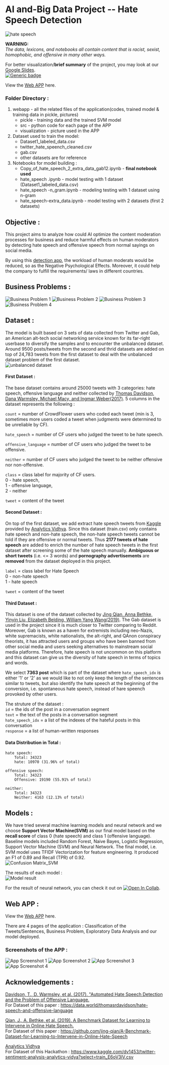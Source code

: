 # AI and-Big Data Project -- Hate Speech Detection
![hate speech](http://www.unz.com/wp-content/uploads/2017/10/shutterstock_712486300.jpg)  

 
**WARNING:**  
*The data, lexicons, and notebooks all contain content that is racist, sexist, homophobic, and offensive in many other ways.*

For better visualization/**brief summary** of the project, you may look at our [Google Slides](https://drive.google.com/file/d/1ZYdkOrVsBld5lvz3K6pfUXcrPHd8q45z/view?usp=sharing).   
[![Generic badge](https://img.shields.io/badge/Google-Slides-<YELLOW>.svg)](https://drive.google.com/file/d/1ZYdkOrVsBld5lvz3K6pfUXcrPHd8q45z/view?usp=sharing)

View the [Web APP](https://hate-speech-detection-tbs.herokuapp.com) here.

### Folder Directory :
1. webapp    -  all the related files of the application(codes, trained model & training data in pickle, pictures)
   - pickle  - training data and the trained SVM model
   - src - python code for each page of the APP
   - visualization - picture used in the APP
2. Dataset used to train the model: 
   - Dataset1_labeled_data.csv
   - twitter_hate_speench_cleaned.csv
   - gab.csv
   - other datasets are for reference
3. Notebooks for model building :
   - Copy_of_hate_speech_2_extra_data_gab12.ipynb - **final notebook used**
   - hate_speech .ipynb - model testing with 1 dataset (Dataset1_labeled_data.csv)
   - hate_speech -n_gram.ipynb - modeling testing with 1 dataset using n-gram
   - hate_speech-extra_data.ipynb - model testing with 2 datasets (first 2 datasets)
   

## Objective :
This project aims to analyze how could AI optimize the content moderation processes for business and reduce harmful effects on human moderators by detecting hate speech and offensive speech from normal sayings on social media.  

By using this [detection app](https://hate-speech-detection-tbs.herokuapp.com), the workload of human moderats would be reduced, so as the Negative Psychological Effects. Moreover, it could help the company to fulfill the requirements/ laws in different countries.

## Business Problems :
![Business Problem 1](/webapp/visualization/business_problem_1.png)
![Business Problem 2](/webapp/visualization/business_problem_2.png)
![Business Problem 3](/webapp/visualization/business_problem_3.png)
![Business Problem 4](/webapp/visualization/business_problem_4.png)


## Dataset : 
The model is built based on 3 sets of data collected from Twitter and Gab, an American alt-tech social networking service known for its far-right userbase to diversify the samples and to encounter the unbalanced dataset. Around 9500 posts/tweets from the second and thrid datasets are added on top of 24,783 tweets from the first dataset to deal with the unbalanced dataset problem of the first dataset.  
![unbalanced dataset](unbalanced_dataset.png)  


#### First Dataset : 
The base dataset contains around 25000 tweets with 3 categories: hate speech, offensive language and neither collected by [Thomas Davidson, Dana Warmsley, Michael Macy, and Ingmar Weber(2017)](https://data.world/thomasrdavidson/hate-speech-and-offensive-language). 5 columns in the dataset represents the following :  

`count` = number of CrowdFlower users who coded each tweet (min is 3, sometimes more users coded a tweet when judgments were determined to be unreliable by CF).

`hate_speech` = number of CF users who judged the tweet to be hate speech.  

`offensive_language` = number of CF users who judged the tweet to be offensive.  

`neither` = number of CF users who judged the tweet to be neither offensive nor non-offensive.  

`class` = class label for majority of CF users.  
0 - hate speech,  
1 - offensive language,  
2 - neither  

`tweet` = content of the tweet  

#### Second Dataset : 
On top of the first dataset, we add extract hate speech tweets from [Kaggle](https://www.kaggle.com/dv1453/twitter-sentiment-analysis-analytics-vidya?select=train_E6oV3lV.csv) provided by [Analytics Vidhya](https://datahack.analyticsvidhya.com/contest/practice-problem-twitter-sentiment-analysis/#LeaderBoard). Since this dataset (train.csv) only contains hate speech and non-hate speech, the non-hate speech tweets cannot be told if they are offensive or normal tweets. Thus **2177 tweets of hate speech** are added to enrich the number of hate speech tweets in the first dataset after screening some of the hate speech manually. **Ambiguous or short tweets** (i.e. <= 3 words) and **pornography advertisements** are **removed** from the dataset deployed in this project.

`label` = class label for Hate Speech  
0 - non-hate speech  
1 - hate speech  

`tweet` = content of the tweet

#### Third Dataset : 
This dataset is one of the dataset collected by [Jing Qian, Anna Bethke, Yinyin Liu, Elizabeth Belding, William Yang Wang(2019)](https://github.com/jing-qian/A-Benchmark-Dataset-for-Learning-to-Intervene-in-Online-Hate-Speech). The Gab dataset is used in the project since it is much closer to Twitter comparing to Reddit. Moreover, Gab is known as a haven for extremists including neo-Nazis, white supremacists, white nationalists, the alt-right, and QAnon conspiracy theorists, it has attracted users and groups who have been banned from other social media and users seeking alternatives to mainstream social media platforms. Therefore, hate speech is not uncommon on this platform and this dataset can give us the diversity of hate speech in terms of topics and words.  

We select **7363 post** which is part of the dataset where `hate_speech_idx` is either '1' or '2' as we would like to not only keep the length of the sentences similar to tweets, but also identify the hate speech at the beginning of the conversion, i.e. spontaneous hate speech, instead of hare speench provoked by other users.   

The struture of the dataset :   
`id` =	the ids of the post in a conversation segment  
`text` =	the text of the posts in a conversation segment  
`hate_speech_idx` =	a list of the indexes of the hateful posts in this conversation  
`response` =	a list of human-written responses  

#### Data Distribution in Total :   
```
hate speech:
    Total: 34323
    hate: 10970 (31.96% of total)

offensive speech:
    Total: 34323
    Offensive: 19190 (55.91% of total)

neither:
    Total: 34323
    Neither: 4163 (12.13% of total)
```
    
## Models :

We have tried several machine learning models and neural network and we choose **Support Vector Machine(SVM)** as our final model based on the **recall score** of class 0 (hate speech) and class 1 (offensive language). Baseline models included Random Forest, Naive Bayes, Logistic Regression, Support Vector Machine (SVM) and Neural Network. The final model, i.e. SVM model uses TFIDF Vectorization for feature engineering. It produced an F1 of 0.89 and Recall (TPR) of 0.92.  
![Confusion Matrix_SVM](/webapp/visualization/svm_model.png)  

The results of each model :  
![Model result](model_result.png) 

For the result of neural network, you can check it out on 
[![Open In Collab](https://colab.research.google.com/assets/colab-badge.svg)](https://colab.research.google.com/drive/1Bd0-Mg-XdyyzLHc9j6rIYKy6tSDALUhY?usp=sharing).    

## Web APP :
View the [Web APP](https://hate-speech-detection-tbs.herokuapp.com) here.

There are 4 pages of the application : Classification of the Tweets/Sentences, Business Problem, Exploratory Data Analysis and our model deployed. 
### Screenshots of the APP :
![App Screenshot 1](app_screenshot_1.png)
![App Screenshot 2](app_screenshot_2.png)
![App Screenshot 3](app_screenshot_3.png)
![App Screenshot 4](app_screenshot_4.png)

## Acknowledgements :


[Davidson, T., D. Warmsley, et al. (2017). "Automated Hate Speech Detection and the Problem of Offensive Language.](https://www.researchgate.net/publication/314942659_Automated_Hate_Speech_Detection_and_the_Problem_of_Offensive_Language)  
For Dataset of this paper : https://data.world/thomasrdavidson/hate-speech-and-offensive-language 
	
[Qian, J., A. Bethke, et al. (2019). A Benchmark Dataset for Learning to Intervene in Online Hate Speech.](https://www.researchgate.net/publication/336997246_A_Benchmark_Dataset_for_Learning_to_Intervene_in_Online_Hate_Speech)  
For Dataset of this paper : https://github.com/jing-qian/A-Benchmark-Dataset-for-Learning-to-Intervene-in-Online-Hate-Speech
	
[Analytics Vidhya](https://datahack.analyticsvidhya.com/contest/practice-problem-twitter-sentiment-analysis/#LeaderBoard)  
For Dataset of this Hackathon : https://www.kaggle.com/dv1453/twitter-sentiment-analysis-analytics-vidya?select=train_E6oV3lV.csv 

